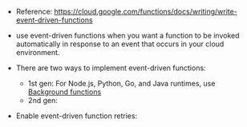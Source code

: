 - Reference: https://cloud.google.com/functions/docs/writing/write-event-driven-functions
- use event-driven functions when you want a function to be invoked automatically in response to an event that occurs in your cloud environment.
- There are two ways to implement event-driven functions:
  - 1st gen: For Node.js, Python, Go, and Java runtimes, use [Background functions]([url](https://cloud.google.com/functions/docs/writing/write-event-driven-functions#background-functions))
  - 2nd gen:   


- Enable event-driven function retries: 

